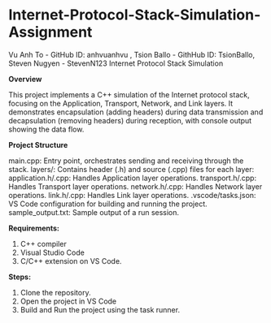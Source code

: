 # Internet-Protocol-Stack-Simulation-Assignment
Vu Anh To - GitHub ID: anhvuanhvu , Tsion Ballo - GithHub ID: TsionBallo, Steven Nugyen - StevenN123
Internet Protocol Stack Simulation

**Overview**

This project implements a C++ simulation of the Internet protocol stack, focusing on the Application, Transport, Network, and Link layers. It demonstrates encapsulation (adding headers) during data transmission and decapsulation (removing headers) during reception, with console output showing the data flow.

**Project Structure**

main.cpp: Entry point, orchestrates sending and receiving through the stack.
layers/: Contains header (.h) and source (.cpp) files for each layer:
application.h/.cpp: Handles Application layer operations.
transport.h/.cpp: Handles Transport layer operations.
network.h/.cpp: Handles Network layer operations.
link.h/.cpp: Handles Link layer operations.
.vscode/tasks.json: VS Code configuration for building and running the project.
sample_output.txt: Sample output of a run session.

**Requirements:**
1. C++ compiler
2. Visual Studio Code
3. C/C++ extension on VS Code.

**Steps:**
1. Clone the repository.
2. Open the project in VS Code
3. Build and Run the project using the task runner.
